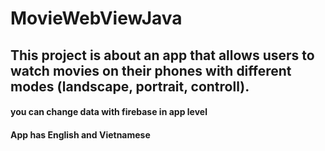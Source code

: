 # MovieWebViewJava


## This project is about an app that allows users to watch movies on their phones with different modes (landscape, portrait, controll).

#### you can change data with firebase in app level

#### App has English and Vietnamese
